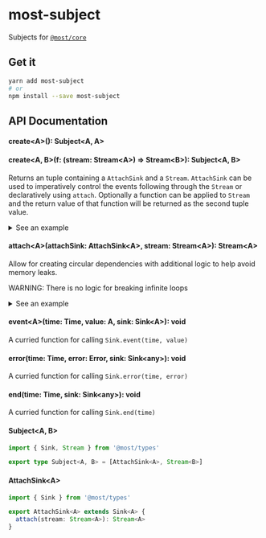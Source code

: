 # most-subject

Subjects for [`@most/core`](https://github.com/mostjs/core)

## Get it
```sh
yarn add most-subject
# or
npm install --save most-subject
```

## API Documentation

#### create\<A\>(): Subject\<A, A\>
#### create\<A, B\>(f: (stream: Stream\<A\>) =\> Stream\<B\>): Subject\<A, B\>

Returns an tuple containing a `AttachSink` and a `Stream`. `AttachSink` can be 
used to imperatively control the events following through the `Stream` or 
declaratively using `attach`. Optionally a function can be applied to `Stream` 
and the return value of that function will be returned as the second tuple value. 

<details>
  <summary>See an example</summary>
  
```typescript
import { create, event } from 'most-subject'
import { runEffects, propagateEventTask } from '@most/core'
import { newDefaultScheduler, currentTime } from '@most/scheduler'

// Create a new `Scheduler` for use in our application.
// Usually you will want to only have 1 scheduler and should be shared across 
// your application
const scheduler = newDefaultScheduler()

// create our sink and our stream
// NOTE: stream is the resulting value of tap(console.log, stream)
const [ sink, stream ] = create(tap<number>(console.log))

// Pushes events into our stream
const next = (n: number) => event(currentTime(scheduler), n, sink)

// activate our stream
runEffects(stream, scheduler)

// simulate asynchronous data fetching
// and then push values into our stream
Promise.resolve([ 1, 2, 3 ])
 .then(data => data.forEach(next))
```

</details>

#### attach\<A\>(attachSink: AttachSink\<A\>, stream: Stream\<A\>): Stream\<A\>

Allow for creating circular dependencies with additional logic to help avoid 
memory leaks.  

WARNING: There is no logic for breaking infinite loops

<details>
  <summary>See an example</summary>

```typescript
import { Stream } from '@most/types'
import { create, attach } from 'most-subject'
import { periodic, scan, take, runEffects } from '@most/core'
import { newDefaultScheduler } from '@most/scheduler'

// Create a new Scheduler for use in our application.
// Usually you will want to only have 1 scheduler and should be shared across 
// your application
const scheduler = newDefaultScheduler()

const [ sink, stream ] = create<number>()

// listen to our stream
// will log "1", "2", and "3"
runEffects(tap(console.log, take(3, stream)), scheduler)

const origin = scan(x => x + 1, 0, periodic(100))

attach(origin)
```

</details>

#### event\<A\>(time: Time, value: A, sink: Sink\<A\>): void

A curried function for calling `Sink.event(time, value)`

#### error(time: Time, error: Error, sink: Sink\<any\>): void

A curried function for calling `Sink.error(time, error)`

#### end(time: Time, sink: Sink\<any\>): void

A curried function for calling `Sink.end(time)`

#### Subject\<A, B\>

```typescript
import { Sink, Stream } from '@most/types'

export type Subject<A, B> = [AttachSink<A>, Stream<B>]
```

#### AttachSink\<A\>

```typescript
import { Sink } from '@most/types'

export AttachSink<A> extends Sink<A> {
  attach(stream: Stream<A>): Stream<A>
}
```
